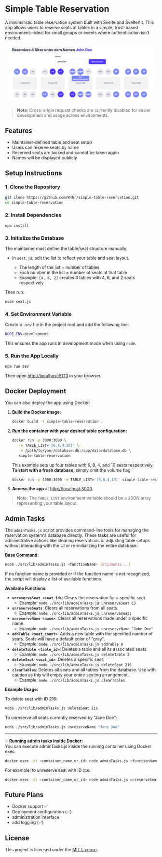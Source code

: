 # Simple Table Reservation

A minimalistic table reservation system built with Svelte and SvelteKit. This app allows users to reserve seats at tables in a simple, trust-based environment—ideal for small groups or events where authentication isn't needed.

![Site](./static/screenshots/site.png)

> **Note**: Cross-origin request checks are currently disabled for easier development and usage across environments.

## Features

* Maintainer-defined table and seat setup
* Users can reserve seats by name
* Reserved seats are locked and cannot be taken again
* Names will be displayed publicly

## Setup Instructions

### 1. Clone the Repository

```bash
git clone https://github.com/W4hr/simple-table-reservation.git
cd simple-table-reservation
```

### 2. Install Dependencies

```bash
npm install
```

### 3. Initialize the Database

The maintainer must define the table/seat structure manually.

* In `seat.js`, edit the list to reflect your table and seat layout.

  * The length of the list = number of tables
  * Each number in the list = number of seats at that table
  * Example: `[4, 6, 2]` creates 3 tables with 4, 6, and 2 seats respectively

Then run:

```bash
node seat.js
```

### 4. Set Environment Variable

Create a `.env` file in the project root and add the following line:

```bash
NODE_ENV=development
```

This ensures the app runs in development mode when using `node`.

### 5. Run the App Locally

```bash
npm run dev
```

Then open [http://localhost:5173](http://localhost:5173) in your browser.

## Docker Deployment

You can also deploy the app using Docker:

1. **Build the Docker image:**

   ```bash
   docker build -t simple-table-reservation .
   ```

2. **Run the container with your desired table configuration:**

   ```bash
   docker run -p 3000:3000 \
      -e TABLE_LIST='[6,8,4,10]' \
      -v /path/to/your/database.db:/app/data/database.db \
      simple-table-reservation
   ```

   This example sets up four tables with 6, 8, 4, and 10 seats respectively. <br>
   **To start with a fresh database**, simply omit the volume flag:

   ```bash
   docker run -p 3000:3000 -e TABLE_LIST='[6,8,4,10]' simple-table-reservation
   ```

3. **Access the app** at [http://localhost:3000](http://localhost:3000).

> Note: The `TABLE_LIST` environment variable should be a JSON array representing your table layout.

## Admin Tasks

The `adminTasks.js` script provides command-line tools for managing the reservation system's database directly. These tasks are useful for administrative actions like clearing reservations or adjusting table setups without interacting with the UI or re-initializing the entire database.

**Base Command:**

```bash
node ./src/lib/adminTasks.js <functionName> [arguments...]
```

If no function name is provided or if the function name is not recognized, the script will display a list of available functions.

**Available Functions:**

* **`unreserveSeat <seat_id>`**: Clears the reservation for a specific seat.
    * Example: `node ./src/lib/adminTasks.js unreserveSeat 15`
* **`unreserveSeats`**: Clears all reservations from all seats.
    * Example: `node ./src/lib/adminTasks.js unreserveSeats`
* **`unreserveName <name>`**: Clears all reservations made under a specific name.
    * Example: `node ./src/lib/adminTasks.js unreserveName "John Doe"`
* **`addTable <seat_count>`**: Adds a new table with the specified number of seats. Seats will have a default color of "gray".
    * Example: `node ./src/lib/adminTasks.js addTable 8`
* **`deleteTable <table_id>`**: Deletes a table and all its associated seats.
    * Example: `node ./src/lib/adminTasks.js deleteTable 3`
* **`deleteSeat <seat_id>`**: Deletes a specific seat.
    * Example: `node ./src/lib/adminTasks.js deleteSeat 216`
* **`clearTables`**: Deletes all seats and all tables from the database. Use with caution as this will empty your entire seating arrangement.
    * Example: `node ./src/lib/adminTasks.js clearTables`

**Example Usage:**

To delete seat with ID 216:
```bash
node ./src/lib/adminTasks.js deleteSeat 216
```

To unreserve all seats currently reserved by "Jane Doe":
```bash
node ./src/lib/adminTasks.js unreserveName "Jane Doe"
```

---
💡 **Running admin tasks inside Docker:**  
You can execute adminTasks.js inside the running container using Docker exec:  
```bash
docker exec -it <container_name_or_id> node adminTasks.js <functionName> [arguments...]
```  
For example, to unreserve seat with ID `216`:  
```bash
docker exec -it <container_name_or_id> node adminTasks.js unreserveSeat 216
```

## Future Plans

* Docker support ✅
* Deployment configuration (✅)
* administration interface
* add logging (✅)

## License

This project is licensed under the [MIT License](LICENSE).